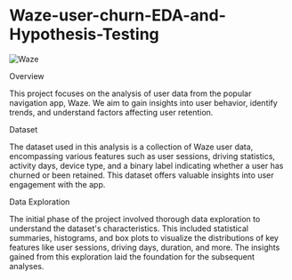 # Waze-user-churn-EDA-and-Hypothesis-Testing

![Waze](https://github.com/saimmistin/Waze-user-churn-EDA-and-Hypothesis-Testing/assets/67612693/32902245-cf75-45c6-8d83-d3e7c6007407)


Overview

This project focuses on the analysis of user data from the popular navigation app, Waze. We aim to gain insights into user behavior, identify trends, and understand factors affecting user retention.

Dataset

The dataset used in this analysis is a collection of Waze user data, encompassing various features such as user sessions, driving statistics, activity days, device type, and a binary label indicating whether a user has churned or been retained. This dataset offers valuable insights into user engagement with the app.

Data Exploration

The initial phase of the project involved thorough data exploration to understand the dataset's characteristics. This included statistical summaries, histograms, and box plots to visualize the distributions of key features like user sessions, driving days, duration, and more. The insights gained from this exploration laid the foundation for the subsequent analyses.
